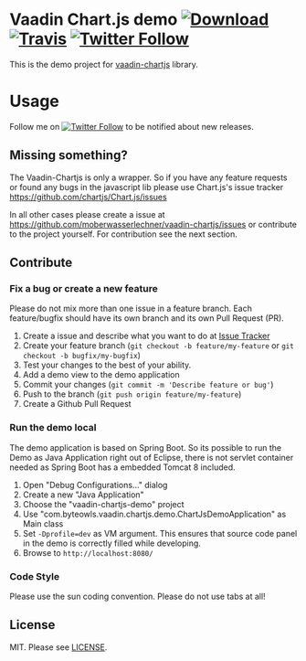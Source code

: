 # Vaadin Chart.js demo [![Download](https://img.shields.io/bintray/v/moberwasserlechner/maven/vaadin-chartjs.svg)](https://bintray.com/moberwasserlechner/maven/vaadin-chartjs/_latestVersion) [![Travis](https://img.shields.io/travis/moberwasserlechner/vaadin-chartjs/develop.svg?maxAge=2592000)](https://travis-ci.org/moberwasserlechner/vaadin-chartjs) [![Twitter Follow](https://img.shields.io/twitter/follow/michaelowl_web.svg?style=social&label=Follow&style=flat-square)](https://twitter.com/michaelowl_web)

This is the demo project for [vaadin-chartjs](https://github.com/moberwasserlechner/vaadin-chartjs) library.

# Usage

Follow me on [![Twitter Follow](https://img.shields.io/twitter/follow/michaelowl_web.svg?style=social&label=Twitter&style=flat-square)](https://twitter.com/michaelowl_web) to be notified about new releases.

## Missing something?

The Vaadin-Chartjs is only a wrapper. So if you have any feature requests or found any bugs in the javascript lib please use Chart.js's issue tracker https://github.com/chartjs/Chart.js/issues

In all other cases please create a issue at https://github.com/moberwasserlechner/vaadin-chartjs/issues or contribute to the project yourself. For contribution see the next section.

## Contribute

### Fix a bug or create a new feature

Please do not mix more than one issue in a feature branch. Each feature/bugfix should have its own branch and its own Pull Request (PR).

1. Create a issue and describe what you want to do at [Issue Tracker](https://github.com/moberwasserlechner/vaadin-chartjs/issues)
2. Create your feature branch (`git checkout -b feature/my-feature` or `git checkout -b bugfix/my-bugfix`)
3. Test your changes to the best of your ability.
4. Add a demo view to the demo application 
5. Commit your changes (`git commit -m 'Describe feature or bug'`)
6. Push to the branch (`git push origin feature/my-feature`)
7. Create a Github Pull Request

### Run the demo local

The demo application is based on Spring Boot. So its possible to run the Demo as Java Application right out of Eclipse, there is not servlet container needed as Spring Boot has a embedded Tomcat 8 included.

1. Open "Debug Configurations..." dialog
2. Create a new "Java Application"
3. Choose the "vaadin-chartjs-demo" project
4. Use "com.byteowls.vaadin.chartjs.demo.ChartJsDemoApplication" as Main class
5. Set `-Dprofile=dev` as VM argument. This ensures that source code panel in the demo is correctly filled while developing.
6. Browse to `http://localhost:8080/`

### Code Style

Please use the sun coding convention. Please do not use tabs at all!

## License

MIT. Please see [LICENSE](https://github.com/moberwasserlechner/vaadin-chartjs/blob/master/LICENSE).
